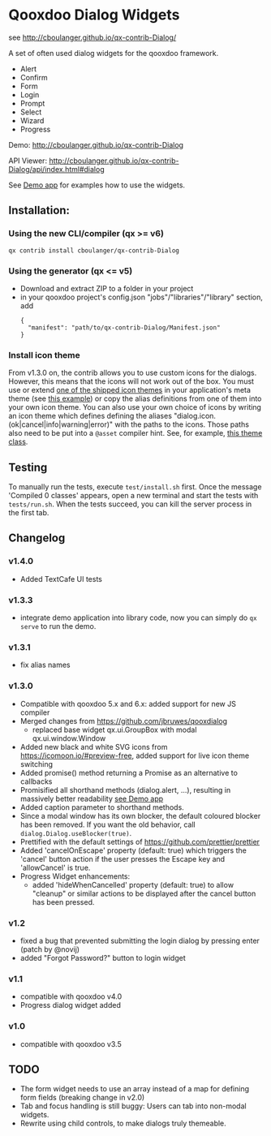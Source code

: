 # Qooxdoo Dialog Widgets

see http://cboulanger.github.io/qx-contrib-Dialog/

A set of often used dialog widgets for the qooxdoo framework.

- Alert
- Confirm
- Form
- Login
- Prompt
- Select
- Wizard
- Progress

Demo: http://cboulanger.github.io/qx-contrib-Dialog

API Viewer: http://cboulanger.github.io/qx-contrib-Dialog/api/index.html#dialog

See [Demo app](demo/default/source/class/dialog/demo/Application.js) for
examples how to use the widgets.

## Installation:

### Using the new CLI/compiler (qx >= v6)
`qx contrib install cboulanger/qx-contrib-Dialog`

### Using the generator (qx <= v5)
- Download and extract ZIP to a folder in your project
- in your qooxdoo project's config.json "jobs"/"libraries"/"library" section, add
  ```
  {
    "manifest": "path/to/qx-contrib-Dialog/Manifest.json"
  }
  ```
  
### Install icon theme
From v1.3.0 on, the contrib allows you to 
use custom icons for the dialogs. However, this means that the icons will not work out of the box. You must use or extend [one of the shipped icon themes](source/class/dialog/theme/icon) in your application's meta theme (see [this example](source/class/dialog/theme/Theme.js)) or copy the alias definitions from one of them into your own icon theme. You can also use your own choice of icons by writing an icon theme which defines defining the aliases "dialog.icon.(ok|cancel|info|warning|error)" with the paths to the icons. Those paths also need to be put into a `@asset` compiler hint.
See, for example, [this theme class](source/class/dialog/theme/icon/IcoMoonFree.js).

## Testing
To manually run the tests, execute `test/install.sh` first. Once the message 'Compiled 0 classes' appears,
open a new terminal and start the tests with `tests/run.sh`. When the tests succeed, you can kill the
server process in the first tab.

## Changelog
### v1.4.0
- Added TextCafe UI tests
### v1.3.3
- integrate demo application into library code, now you can simply do `qx serve` to run the demo.
### v1.3.1
- fix alias names
### v1.3.0
- Compatible with qooxdoo 5.x and 6.x: added support for new JS compiler
- Merged changes from https://github.com/jbruwes/qooxdialog
  - replaced base widget qx.ui.GroupBox with modal qx.ui.window.Window
- Added new black and white SVG icons from https://icomoon.io/#preview-free, added support
  for live icon theme switching
- Added promise() method returning a Promise as an alternative to callbacks
- Promisified all shorthand methods (dialog.alert, ...), resulting in massively
  better readability [see Demo app](demo/default/source/class/dialog/demo/Application.js#L193)
- Added caption parameter to shorthand methods.
- Since a modal window has its own blocker, the  default coloured blocker has
  been removed. If you want the old behavior, call `dialog.Dialog.useBlocker(true)`.
- Prettified with the default settings of https://github.com/prettier/prettier
- Added 'cancelOnEscape' property (default: true) which triggers the 'cancel'
  button action if the user presses the Escape key and 'allowCancel' is true.
- Progress Widget enhancements:
  - added 'hideWhenCancelled' property (default: true) to allow "cleanup" or
    similar actions to be displayed after the cancel button has been pressed.  
### v1.2
- fixed a bug that prevented submitting the login dialog by pressing enter
  (patch by @novij)
- added "Forgot Password?" button to login widget
### v1.1
- compatible with qooxdoo v4.0
- Progress dialog widget added
### v1.0
- compatible with qooxdoo v3.5

## TODO
- The form widget needs to use an array instead of a map for defining form fields (breaking change in v2.0)
- Tab and focus handling is still buggy: Users can tab into non-modal widgets.
- Rewrite using child controls, to make dialogs truly themeable.
